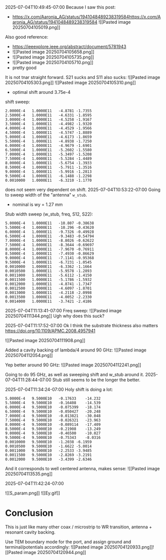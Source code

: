 2025-07-04T10:49:45-07:00
Because I saw this post:
- https://x.com/Aaronia_AG/status/1941048489238319584https://x.com/Aaronia_AG/status/1941048489238319584
![[Pasted image 20250704105019.png]]

Also good reference:
- https://ieeexplore.ieee.org/abstract/document/5781943
- ![[Pasted image 20250704105658.png]]
- ![[Pasted image 20250704105735.png]]
- ![[Pasted image 20250704105710.png]]
- pretty good



It is not tnar straight forward. S21 sucks and S11 also sucks:
![[Pasted image 20250704105303.png]]
![[Pasted image 20250704105310.png]]
- optimal shift around 3.75e-4

shift sweep:
```
2.0000E-4	1.0000E11	-4.8781	-1.7355
2.5000E-4	1.0000E11	-4.6331	-1.8595
3.0000E-4	1.0000E11	-4.5258	-1.9167
3.5000E-4	1.0000E11	-4.4982	-1.9320
4.0000E-4	1.0000E11	-4.4529	-1.9566
4.5000E-4	1.0000E11	-4.5747	-1.8889
5.0000E-4	1.0000E11	-4.6173	-1.8659
5.5000E-4	1.0000E11	-4.8938	-1.7250
6.0000E-4	1.0000E11	-4.9679	-1.6901
6.5000E-4	1.0000E11	-5.2602	-1.5580
7.0000E-4	1.0000E11	-5.3497	-1.5208
7.5000E-4	1.0000E11	-5.5284	-1.4489
8.0000E-4	1.0000E11	-5.6754	-1.3933
8.5000E-4	1.0000E11	-5.7911	-1.3516
9.0000E-4	1.0000E11	-5.9916	-1.2813
9.5000E-4	1.0000E11	-6.1488	-1.2298
0.0010000	1.0000E11	-6.3210	-1.1770
```





does not seem very dependent on shift.
2025-07-04T10:53:22-07:00
Going to sweep width of the "antenna" `w_stub`.
- nominal is wy = 1.27 mm


Stub width sweep (w_stub, freq, S12, S22):
```
5.0000E-4	1.0000E11	-10.807	-0.38638
5.5000E-4	1.0000E11	-10.296	-0.43620
6.0000E-4	1.0000E11	-9.7326	-0.49928
6.5000E-4	1.0000E11	-9.3483	-0.54794
7.0000E-4	1.0000E11	-8.8026	-0.62622
7.5000E-4	1.0000E11	-8.3644	-0.69697
8.0000E-4	1.0000E11	-7.9670	-0.76911
8.5000E-4	1.0000E11	-7.4930	-0.86629
9.0000E-4	1.0000E11	-7.1141	-0.95368
9.5000E-4	1.0000E11	-6.7231	-1.0545
0.0010000	1.0000E11	-6.3362	-1.1664
0.0010500	1.0000E11	-5.9578	-1.2893
0.0011000	1.0000E11	-5.6112	-1.4150
0.0011500	1.0000E11	-5.1786	-1.5932
0.0012000	1.0000E11	-4.8741	-1.7347
0.0012500	1.0000E11	-4.6097	-1.8701
0.0013000	1.0000E11	-4.2118	-2.0998
0.0013500	1.0000E11	-4.0052	-2.2330
0.0014000	1.0000E11	-3.7421	-2.4186
```

2025-07-04T11:13:41-07:00
Freq sweep:
![[Pasted image 20250704111344.png]]
Ugh why does this suck?

2025-07-04T11:17:52-07:00
Ok I think the substrate thickness also matters
https://doi.org/10.1109/APMC.2008.4957941

![[Pasted image 20250704111908.png]]

Added a cavity backing of lambda/4 around 90 GHz:
![[Pasted image 20250704112054.png]]

Yep better around 90 GHz:
![[Pasted image 20250704112241.png]]

Going to do 95 GHz, as well as sweeping shift and w_stub around it.
2025-07-04T11:28:44-07:00
Stub still seems to be the longer the better.

2025-07-04T11:34:24-07:00
Holy shift is doing a lot:
```
5.0000E-4	9.5000E10	-0.17633	-14.232
5.5000E-4	9.5000E10	-0.16408	-14.539
6.0000E-4	9.5000E10	-0.075399	-18.174
6.5000E-4	9.5000E10	-0.050427	-20.248
7.0000E-4	9.5000E10	-0.013821	-30.048
7.5000E-4	9.5000E10	-0.026321	-23.963
8.0000E-4	9.5000E10	-0.089114	-17.409
8.5000E-4	9.5000E10	-0.21908	-13.249
9.0000E-4	9.5000E10	-0.46500	-10.027
9.5000E-4	9.5000E10	-0.75343	-8.0316
0.0010000	9.5000E10	-1.2038	-6.1959
0.0010500	9.5000E10	-1.6622	-5.0014
0.0011000	9.5000E10	-2.2533	-3.9485
0.0011500	9.5000E10	-2.8269	-3.2191
0.0012000	9.5000E10	-3.4399	-2.6346
```

And it corresponds to well centered antenna, makes sense:
![[Pasted image 20250704113535.png]]

2025-07-04T11:42:24-07:00

![[S_param.png]]
![[Ey.gif]]


# Conclusion

This is just like many other coax / microstrip to WR transition, antenna + resonant cavity backing.

Use TEM boundary mode for the port, and assign ground and terminal/potentials accordingly:
![[Pasted image 20250704120933.png]]![[Pasted image 20250704120944.png]]












